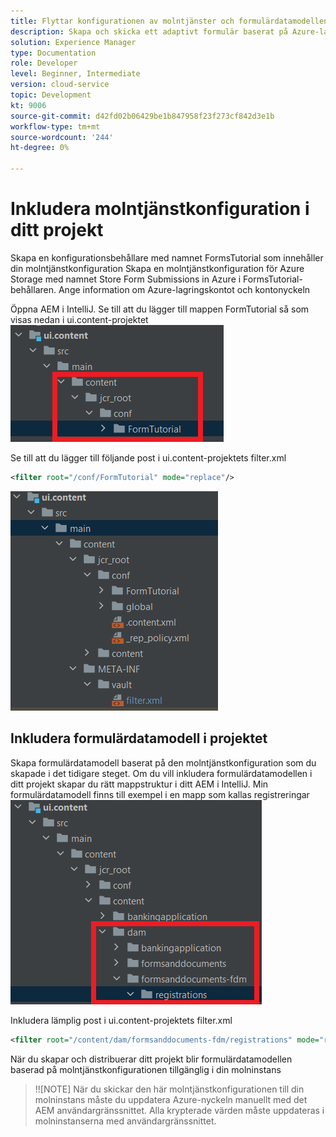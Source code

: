 ```yaml
---
title: Flyttar konfigurationen av molntjänster och formulärdatamodellen till molninstansen
description: Skapa och skicka ett adaptivt formulär baserat på Azure-lagringsformulärens datamodell till molninstansen.
solution: Experience Manager
type: Documentation
role: Developer
level: Beginner, Intermediate
version: cloud-service
topic: Development
kt: 9006
source-git-commit: d42fd02b06429be1b847958f23f273cf842d3e1b
workflow-type: tm+mt
source-wordcount: '244'
ht-degree: 0%

---
```



# Inkludera molntjänstkonfiguration i ditt projekt

Skapa en konfigurationsbehållare med namnet FormsTutorial som innehåller din molntjänstkonfiguration Skapa en molntjänstkonfiguration för Azure Storage med namnet Store Form Submissions in Azure i FormsTutorial-behållaren. Ange information om Azure-lagringskontot och kontonyckeln

Öppna AEM i IntelliJ. Se till att du lägger till mappen FormTutorial så som visas nedan i ui.content-projektet
![cloud-services-configuration](assets/cloud-services-configuration.png)

Se till att du lägger till följande post i ui.content-projektets filter.xml

```xml
<filter root="/conf/FormTutorial" mode="replace"/>
```

![filter-xml](assets/ui-content-filter.png)

## Inkludera formulärdatamodell i projektet

Skapa formulärdatamodell baserat på den molntjänstkonfiguration som du skapade i det tidigare steget. Om du vill inkludera formulärdatamodellen i ditt projekt skapar du rätt mappstruktur i ditt AEM i IntelliJ. Min formulärdatamodell finns till exempel i en mapp som kallas registreringar
![fdm-content](assets/ui-content-fdm.png)

Inkludera lämplig post i ui.content-projektets filter.xml

```xml
<filter root="/content/dam/formsanddocuments-fdm/registrations" mode="replace"/>
```

När du skapar och distribuerar ditt projekt blir formulärdatamodellen baserad på molntjänstkonfigurationen tillgänglig i din molninstans

>!![NOTE]
När du skickar den här molntjänstkonfigurationen till din molninstans måste du uppdatera Azure-nyckeln manuellt med det AEM användargränssnittet. Alla krypterade värden måste uppdateras i molninstanserna med användargränssnittet.




